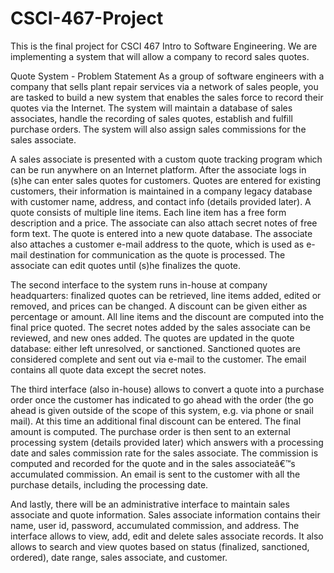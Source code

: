 # CSCI-467-Project
This is the final project for CSCI 467 Intro to Software Engineering. We are implementing a system that will allow a company to record sales quotes.

Quote System - Problem Statement
As a group of software engineers with a company that sells plant repair services via a network of sales people, you are tasked to build a new system that enables the sales force to record their quotes via the Internet. The system will maintain a database of sales associates, handle the recording of sales quotes, establish and fulfill purchase orders. The system will also assign sales commissions for the sales associate.

A sales associate is presented with a custom quote tracking program which can be run anywhere on an Internet platform. After the associate logs in (s)he can enter sales quotes for customers. Quotes are entered for existing customers, their information is maintained in a company legacy database with customer name, address, and contact info (details provided later). A quote consists of multiple line items. Each line item has a free form description and a price. The associate can also attach secret notes of free form text. The quote is entered into a new quote database. The associate also attaches a customer e-mail address to the quote, which is used as e-mail destination for communication as the quote is processed. The associate can edit quotes until (s)he finalizes the quote.

The second interface to the system runs in-house at company headquarters: finalized quotes can be retrieved, line items added, edited or removed, and prices can be changed. A discount can be given either as percentage or amount. All line items and the discount are computed into the final price quoted. The secret notes added by the sales associate can be reviewed, and new ones added. The quotes are updated in the quote database: either left unresolved, or sanctioned. Sanctioned quotes are considered complete and sent out via e-mail to the customer. The email contains all quote data except the secret notes.

The third interface (also in-house) allows to convert a quote into a purchase order once the customer has indicated to go ahead with the order (the go ahead is given outside of the scope of this system, e.g. via phone or snail mail). At this time an additional final discount can be entered. The final amount is computed. The purchase order is then sent to an external processing system (details provided later) which answers with a processing date and sales commission rate for the sales associate. The commission is computed and recorded for the quote and in the sales associateâ€™s accumulated commission. An email is sent to the customer with all the purchase details, including the processing date.

And lastly, there will be an administrative interface to maintain sales associate and quote information. Sales associate information contains their name, user id, password, accumulated commission, and address. The interface allows to view, add, edit and delete sales associate records. It also allows to search and view quotes based on status (finalized, sanctioned, ordered), date range, sales associate, and customer.

